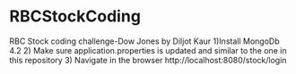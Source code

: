 # RBCStockCoding
RBC Stock coding challenge-Dow Jones by Diljot Kaur
1)Install MongoDb 4.2
2) Make sure application.properties is updated and similar to the one in this repository
3) Navigate in the browser http://localhost:8080/stock/login

